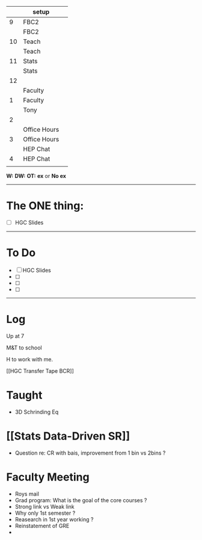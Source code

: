 
|     | setup        |     |
| --- | ------------ | --- |
| 9   | FBC2         |     |
|     | FBC2         |     |
| 10  | Teach        |     |
|     | Teach        |     |
| 11  | Stats        |     |
|     | Stats        |     |
| 12  |              |     |
|     | Faculty      |     |
| 1   | Faculty      |     |
|     | Tony         |     |
| 2   |              |     |
|     | Office Hours |     |
| 3   | Office Hours |     |
|     | HEP Chat     |     |
| 4   | HEP Chat     |     |
|     |              |     |

**W:**
**DW:**
**OT:**
**ex** or **No ex**

---
# The ONE thing: 
- [ ] HGC Slides

---
# To Do

- [ ] HGC Slides
- [ ] 
- [ ] 
- [ ] 

---

# Log

Up at 7 

M&T to school

H to work with me. 

[[HGC Transfer Tape BCR]]


# Taught 
- 3D Schrinding Eq

# [[Stats Data-Driven SR]]
- Question re: CR with bais, improvement from 1 bin vs 2bins ?

# Faculty Meeting
- Roys mail
- Grad program: What is the goal of the core courses ?
- Strong link vs Weak link
- Why only 1st semester ?
- Reasearch in 1st year working ?
- Reinstatement of GRE
- 




